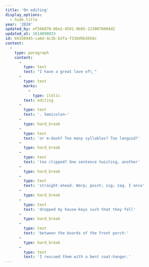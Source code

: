 ```yaml
---
title: 'On editing'
display_options:
  - hide_title
year: '2020'
updated_by: ef566878-06e2-4591-9b05-2130076004d2
updated_at: 1614898033
id: 69350945-ca64-4c3b-b3fa-f336d9b365dc
content:
  -
    type: paragraph
    content:
      -
        type: text
        text: "I have a great love of\_"
      -
        type: text
        marks:
          -
            type: italic
        text: editing
      -
        type: text
        text: '. Semicolon—'
      -
        type: hard_break
      -
        type: text
        text: 'or m-dash? Too many syllables? Too languid?'
      -
        type: hard_break
      -
        type: text
        text: 'too clipped? One sentence twisting, another'
      -
        type: hard_break
      -
        type: text
        text: 'straight-ahead. Warp; point; zig; zag. I once'
      -
        type: hard_break
      -
        type: text
        text: 'dropped my house-keys such that they fell'
      -
        type: hard_break
      -
        type: text
        text: 'between the boards of the front porch:'
      -
        type: hard_break
      -
        type: text
        text: 'I rescued them with a bent coat-hanger.'
---
```

